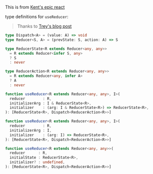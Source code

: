 This is from [Kent's epic react](https://github.com/kentcdodds/advanced-react-hooks/blob/main/src/exercise/01.md#the-full-usereducer-api)

type definitions for `useReducer`:

> Thanks to [Trey's blog post](https://levelup.gitconnected.com/db1858d1fb9c)

```typescript
type Dispatch<A> = (value: A) => void
type Reducer<S, A> = (prevState: S, action: A) => S

type ReducerState<R extends Reducer<any, any>> 
  = R extends Reducer<infer S, any> 
  ? S
  : never

type ReducerAction<R extends Reducer<any, any>> 
  = R extends Reducer<any, infer A>
  ? A
  : never

function useReducer<R extends Reducer<any, any>, I>(
  reducer        : R,
  initializerArg : I & ReducerState<R>,
  initializer    : (arg: I & ReducerState<R>) => ReducerState<R>,
): [ReducerState<R>, Dispatch<ReducerAction<R>>]

function useReducer<R extends Reducer<any, any>, I>(
  reducer        : R,
  initializerArg : I,
  initializer    : (arg: I) => ReducerState<R>,
): [ReducerState<R>, Dispatch<ReducerAction<R>>]

function useReducer<R extends Reducer<any, any>>(
  reducer      : R,
  initialState : ReducerState<R>,
  initializer? : undefined,
): [ReducerState<R>, Dispatch<ReducerAction<R>>]
```

